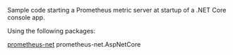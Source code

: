 Sample code starting a Prometheus metric server at startup of a .NET Core console app.

Using the following packages:

[prometheus-net](https://github.com/prometheus-net/prometheus-net)
prometheus-net.AspNetCore
